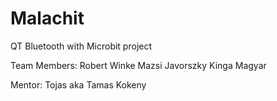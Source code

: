 # Malachit
QT Bluetooth with Microbit project

Team Members:
Robert Winke
Mazsi Javorszky
Kinga Magyar

Mentor:
Tojas aka Tamas Kokeny
